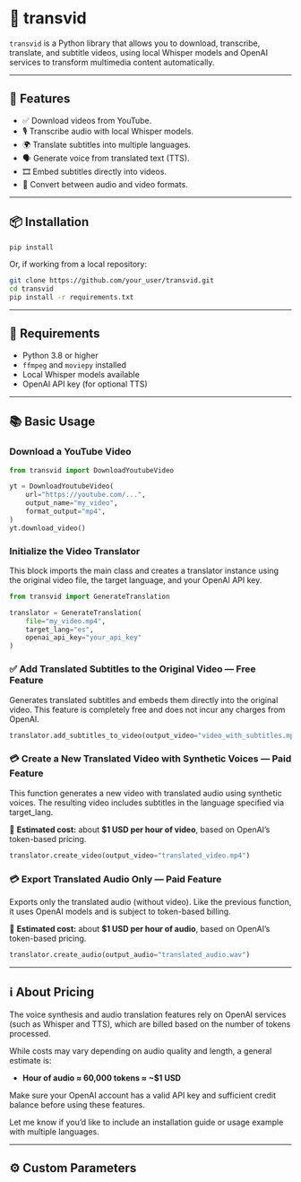 # 🎥 transvid

`transvid` is a Python library that allows you to download, transcribe, translate, and subtitle videos, using local Whisper models and OpenAI services to transform multimedia content automatically.

---

## 🚀 Features

- ✅ Download videos from YouTube.
- 🎙 Transcribe audio with local Whisper models.
- 🌍 Translate subtitles into multiple languages.
- 🗣 Generate voice from translated text (TTS).
- 🎞 Embed subtitles directly into videos.
- 🔁 Convert between audio and video formats.

---

## 📦 Installation

```bash
pip install
```

Or, if working from a local repository:

```bash
git clone https://github.com/your_user/transvid.git
cd transvid
pip install -r requirements.txt
```

---

## 🧠 Requirements

- Python 3.8 or higher
- `ffmpeg` and `moviepy` installed
- Local Whisper models available
- OpenAI API key (for optional TTS)

---

## 📚 Basic Usage
### Download a YouTube Video

```python
from transvid import DownloadYoutubeVideo

yt = DownloadYoutubeVideo(
    url="https://youtube.com/...",
    output_name="my_video",
    format_output="mp4", 
)
yt.download_video()
```

### Initialize the Video Translator

This block imports the main class and creates a translator instance using the original video file, the target language, and your OpenAI API key.


```python
from transvid import GenerateTranslation

translator = GenerateTranslation(
    file="my_video.mp4",
    target_lang="es",
    openai_api_key="your_api_key"
)
```

### ✅ Add Translated Subtitles to the Original Video — Free Feature
Generates translated subtitles and embeds them directly into the original video. This feature is completely free and does not incur any charges from OpenAI.

```python
translator.add_subtitles_to_video(output_video="video_with_subtitles.mp4")
```

### 💳 Create a New Translated Video with Synthetic Voices — Paid Feature
This function generates a new video with translated audio using synthetic voices. The resulting video includes subtitles in the language specified via target_lang.

📌 **Estimated cost:** about **$1 USD per hour of video**, based on OpenAI’s token-based pricing.

```python
translator.create_video(output_video="translated_video.mp4")
```

### 💳 Export Translated Audio Only — Paid Feature
Exports only the translated audio (without video). Like the previous function, it uses OpenAI models and is subject to token-based billing.

📌 **Estimated cost:** about **$1 USD per hour of audio**, based on OpenAI’s token-based pricing.

```python
translator.create_audio(output_audio="translated_audio.wav")
```

---

## ℹ️ About Pricing
The voice synthesis and audio translation features rely on OpenAI services (such as Whisper and TTS), which are billed based on the number of tokens processed.

While costs may vary depending on audio quality and length, a general estimate is:

- **Hour of audio ≈ 60,000 tokens ≈ ~$1 USD**

Make sure your OpenAI account has a valid API key and sufficient credit balance before using these features.

Let me know if you’d like to include an installation guide or usage example with multiple languages.

---

## ⚙️ Custom Parameters


